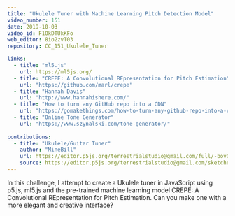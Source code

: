 ```yaml
---
title: "Ukulele Tuner with Machine Learning Pitch Detection Model"
video_number: 151
date: 2019-10-03
video_id: F1OkDTUkKFo
web_editor: 8io2zvT03
repository: CC_151_Ukulele_Tuner

links:
  - title: "ml5.js"
    url: https://ml5js.org/
  - title: "CREPE: A Convolutional REpresentation for Pitch Estimation"
    url: "https://github.com/marl/crepe"
  - title: "Hannah Davis"
    url: "http://www.hannahishere.com/"
  - title: "How to turn any GitHub repo into a CDN"
    url: "https://gomakethings.com/how-to-turn-any-github-repo-into-a-cdn/"
  - title: "Online Tone Generator"
    url: "https://www.szynalski.com/tone-generator/"
    
contributions:
  - title: "Ukulele/Guitar Tuner"
    author: "MineBill"
    url: https://editor.p5js.org/terrestrialstudio@gmail.com/full/-bovQ8Zxl
    source: https://editor.p5js.org/terrestrialstudio@gmail.com/sketches/-bovQ8Zxl
---
```


In this challenge, I attempt to create a Ukulele tuner in JavaScript using p5.js, ml5.js and the pre-trained machine learning model CREPE: A Convolutional REpresentation for Pitch Estimation. Can you make one with a more elegant and creative interface?
